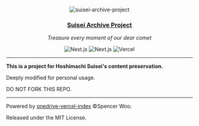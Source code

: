 <div align="center">
  <br>
  <img src="https://img.suisei.cc/icon.png" alt="suisei-archive-project" />
  <h3><a href="/">Suisei Archive Project</a></h3>
  <p><em>Treasure every moment of our dear comet</em></p>

  <img style="display: inline-block;" src="https://img.shields.io/badge/OneDrive-2C68C3?style=for-the-badge&logo=microsoft-onedrive&logoColor=white" alt="Next.js" />
  <img style="display: inline-block;" src="https://img.shields.io/badge/Next.js-black?style=for-the-badge&logo=next.js&logoColor=white" alt="Next.js" />
  <img style="display: inline-block;" src="https://img.shields.io/badge/vercel-%23000000.svg?style=for-the-badge&logo=vercel&logoColor=white" alt="Vercel" />
</div>

---

**This is a project for Hoshimachi Suisei's content preservation.**

Deeply modified for personal usage.

DO NOT FORK THIS REPO.

---

Powered by <a href="https://github.com/spencerwooo/onedrive-vercel-index" target="_blank" rel="noopener noreferrer">onedrive-vercel-index</a> ©Spencer Woo.

Released under the MIT License.
